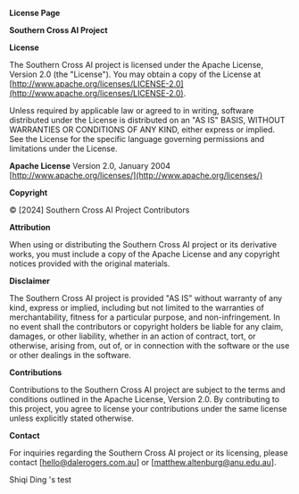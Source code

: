 **License Page**

**Southern Cross AI Project**

**License**

The Southern Cross AI project is licensed under the Apache License, Version 2.0 (the "License"). You may obtain a copy of the License at [http://www.apache.org/licenses/LICENSE-2.0](http://www.apache.org/licenses/LICENSE-2.0).

Unless required by applicable law or agreed to in writing, software distributed under the License is distributed on an "AS IS" BASIS, WITHOUT WARRANTIES OR CONDITIONS OF ANY KIND, either express or implied. See the License for the specific language governing permissions and limitations under the License.

**Apache License**
Version 2.0, January 2004
[http://www.apache.org/licenses/](http://www.apache.org/licenses/)

**Copyright**

© [2024] Southern Cross AI Project Contributors

**Attribution**

When using or distributing the Southern Cross AI project or its derivative works, you must include a copy of the Apache License and any copyright notices provided with the original materials.

**Disclaimer**

The Southern Cross AI project is provided "AS IS" without warranty of any kind, express or implied, including but not limited to the warranties of merchantability, fitness for a particular purpose, and non-infringement. In no event shall the contributors or copyright holders be liable for any claim, damages, or other liability, whether in an action of contract, tort, or otherwise, arising from, out of, or in connection with the software or the use or other dealings in the software.

**Contributions**

Contributions to the Southern Cross AI project are subject to the terms and conditions outlined in the Apache License, Version 2.0. By contributing to this project, you agree to license your contributions under the same license unless explicitly stated otherwise.

**Contact**

For inquiries regarding the Southern Cross AI project or its licensing, please contact [hello@dalerogers.com.au] or [matthew.altenburg@anu.edu.au].

Shiqi Ding 's test